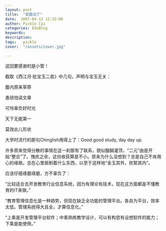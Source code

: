 ```yaml
---
layout: post  
title:  "受震动了"
date:  2007-04-13 12:32:00
author: Pickle Cai  
categories: EduBlog  
keywords: 
description:   
tags:	pickle   
cover:  "/assets/cover.jpg"  

---
```


这回要感谢的是小管！

 

截取《西江月·批宝玉二首》中几句，声明与宝玉无关：

 

腹内原来草莽

愚顽怕读文章

可怜辜负好时光

天下无能第一

莫效此儿形状

 

大学时流行的那句Chinglish用得上了：Good good study, day day up.

 

许多原来觉得分散的事情在这一刹那有了联系，貌似醍醐灌顶，“二元”由是开始“整合”了。愧疚之余，这份收获算是不小。原来为什么没想到？总是自己不肯用心的缘故。总在心里抵制着什么东西，以至于这样地“金玉其外，败絮其内”。

 

应该仔细琢磨琢磨，方不辜负了：

“比较适合去开发教育行业信息系统，因为有理论有技术，现在这方面都是不懂教育的IT来做。”



“教育管理信息化是一种趋势，但现在缺乏全功能的管理平台。各自为平台，效率太低。管理系统得大且全，才算信息化。”



“上乘是开发管理平台软件；中乘熟练教学设计，可以有构思有设想软件的能力；下乘是能使用。”







		    
